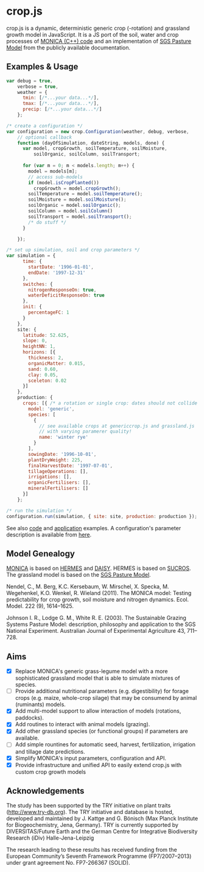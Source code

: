 crop.js
=======

crop.js is a dynamic, deterministic generic crop (-rotation) and grassland growth model in JavaScript. It is a JS port of the soil, water and crop processes of [MONICA (C++) code](https://github.com/zalf-lsa/monica) and an implementation of [SGS Pasture Model](http://imj.com.au/sgs/) from the publicly available documentation.

## Examples & Usage

```javascript
var debug = true,
    verbose = true,
    weather = {
      tmin: [/*...your data...*/],
      tmax: [/*...your data...*/],
      precip: [/*...your data...*/]
    };

/* create a configuration */
var configuration = new crop.Configuration(weather, debug, verbose, 
    // optional callback
    function (dayOfSimulation, dateString, models, done) {
      var model, cropGrowth, soilTemperature, soilMoisture,
          soilOrganic, soilColumn, soilTransport;
          
      for (var m = 0; m < models.length; m++) {
        model = models[m];
        // access sub-models
        if (model.isCropPlanted())
          cropGrowth = model.cropGrowth();
        soilTemperature = model.soilTemperature();
        soilMoisture = model.soilMoisture();
        soilOrganic = model.soilOrganic();
        soilColumn = model.soilColumn()
        soilTransport = model.soilTransport();
        /* do stuff */
      }

    });

/* set up simulation, soil and crop parameters */
var simulation = {
      time: {
        startDate: '1996-01-01',
        endDate: '1997-12-31'
      },
      switches: {
        nitrogenResponseOn: true,
        waterDeficitResponseOn: true
      },
      init: {
        percentageFC: 1
      }
    },
    site: {
      latitude: 52.625,
      slope: 0,
      heightNN: 1,
      horizons: [{
        thickness: 2,
        organicMatter: 0.015,
        sand: 0.60,
        clay: 0.05,
        sceleton: 0.02
      }]
    },
    production: {
      crops: [{ /* a rotation or single crop: dates should not collide */
        model: 'generic',
        species: [
          {
            // see available crops at genericcrop.js and grassland.js
            // with varying paramerer quality!
            name: 'winter rye'
          }
        ],
        sowingDate: '1996-10-01',
        plantDryWeight: 225,
        finalHarvestDate: '1997-07-01',
        tillageOperations: [],
        irrigations: [],
        organicFertilisers: [],
        mineralFertilisers: []
      }]
    };

/* run the simulation */
configuration.run(simulation, { site: site, production: production });
```

See also [code](https://github.com/jvail/crop.js/tree/master/exp) and [application](https://zalf-lse.github.io/solid-dss/) examples. A configuration's parameter description is available from [here](https://github.com/jvail/crop.js/tree/master/cfg/meta.json).

## Model Genealogy
[MONICA](http://monica.agrosystem-models.com/) is based on [HERMES](http://www.zalf.de/en/forschung/institute/lsa/forschung/oekomod/hermes/Pages/default.aspx) and [DAISY](https://code.google.com/p/daisy-model/). HERMES is based on [SUCROS](http://models.pps.wur.nl/node/3). The grassland model is based on the [SGS Pasture Model](http://imj.com.au/sgs/).

Nendel, C., M. Berg, K.C. Kersebaum, W. Mirschel, X. Specka, M. Wegehenkel, K.O. Wenkel, R. Wieland (2011). The MONICA model: Testing predictability for crop growth, soil moisture and nitrogen dynamics. Ecol. Model. 222 (9), 1614–1625.

Johnson I. R., Lodge G. M., White R. E. (2003). The Sustainable Grazing Systems Pasture Model: description, philosophy and application to the SGS National Experiment. Australian Journal of Experimental Agriculture 43, 711–728. 

## Aims
- [x] Replace MONICA's generic grass-legume model with a more sophisticated grassland model that is able to simulate mixtures of species.
- [ ] Provide additional nutritional parameters (e.g. digestibility) for forage crops (e.g. maize, whole-crop silage) that may be consumend by animal (ruminants) models.
- [x] Add multi-model support to allow interaction of models (rotations, paddocks).
- [x] Add routines to interact with animal models (grazing).
- [x] Add other grassland species (or functional groups) if parameters are available.
- [ ] Add simple rountines for automatic seed, harvest, fertilization, irrigation and tillage date predictions.
- [x] Simplify MONICA's input parameters, configuration and API.
- [x] Provide infrastructure and unified API to easily extend crop.js with custom crop growth models

## Acknowledgements

The study has been supported by the TRY initiative on plant traits (http://www.try-db.org). The TRY initiative and database is hosted, developed and maintained by J. Kattge and G. Bönisch (Max Planck Institute for Biogeochemistry, Jena, Germany). TRY is currently supported by DIVERSITAS/Future Earth and the German Centre for Integrative Biodiversity Research (iDiv) Halle-Jena-Leipzig

The research leading to these results has received funding from the European Community’s Seventh Framework Programme (FP7/2007–2013) under grant agreement No. FP7-266367 (SOLID).
